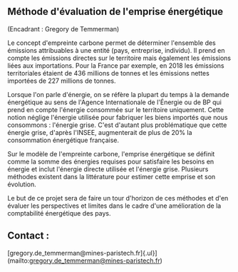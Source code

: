 ## Méthode d'évaluation de l'emprise énergétique

(Encadrant : Gregory de Temmerman)

Le concept d'empreinte carbone permet de déterminer l'ensemble des
émissions attribuables à une entité (pays, entreprise, individu). Il
prend en compte les émissions directes sur le territoire mais également
les émissions liées aux importations. Pour la France par exemple, en
2018 les émissions territoriales étaient de 436 millions de tonnes et
les émissions nettes importées de 227 millions de tonnes.

Lorsque l'on parle d'énergie, on se réfère la plupart du temps à la
demande énergétique au sens de l'Agence Internationale de l\'Énergie ou
de BP qui prend en compte l'énergie consommée sur le territoire
uniquement. Cette notion néglige l'énergie utilisée pour fabriquer les
biens importés que nous consommons : l'énergie grise. C'est d'autant
plus problématique que cette énergie grise, d'après l'INSEE,
augmenterait de plus de 20% la consommation énergétique française.

Sur le modèle de l'empreinte carbone, l'emprise énergétique se définit
comme la somme des énergies requises pour satisfaire les besoins en
énergie et inclut l'énergie directe utilisée et l'énergie grise.
Plusieurs méthodes existent dans la littérature pour estimer cette
emprise et son évolution.

Le but de ce projet sera de faire un tour d'horizon de ces méthodes et
d'en évaluer les perspectives et limites dans le cadre d'une
amélioration de la comptabilité énergétique des pays.

## Contact :
[gregory.de_temmerman\@mines-paristech.fr]{.ul}](mailto:gregory.de_temmerman@mines-paristech.fr)
